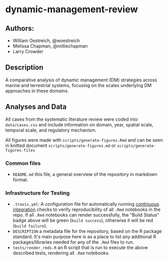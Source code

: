 
# dynamic-management-review

## Authors:

- William Oestreich, @woestreich
- Melissa Chapman, @milliechapman
- Larry Crowder

## Description
A comparative analysis of dynamic management (DM) strategies across marine and terrestrial systems, focusing on the scales underlying DM approaches in these domains.

## Analyses and Data
All cases from the systematic literature review were coded into `data/cases.csv` and include information on domain, year, spatial scale, temporal scale, and regulatory mechanism.

All figures were made with `scripts/generate-figures.Rmd` and can be seen in knitted document `scripts/generate-figures.md` or `scripts/generate-figures-files`

### Common files

- `README.md` this file, a general overview of the repository in markdown format.  

### Infrastructure for Testing

- `.travis.yml`: A configuration file for automatically running [continuous integration](https://travis-ci.com) checks to verify reproducibility of all `.Rmd` notebooks in the repo.  If all `.Rmd` notebooks can render successfully, the "Build Status" badge above will be green (`build success`), otherwise it will be red (`build failure`).  
- `DESCRIPTION` a metadata file for the repository, based on the R package standard. It's main purpose here is as a place to list any additional R packages/libraries needed for any of the `.Rmd` files to run.
- `tests/render_rmds.R` an R script that is run to execute the above described tests, rendering all `.Rmd` notebooks. 
